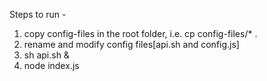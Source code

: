 Steps to run -

1. copy config-files in the root folder, i.e. cp config-files/* .
2. rename and modify config files[api.sh and config.js]
3. sh api.sh &
4. node index.js